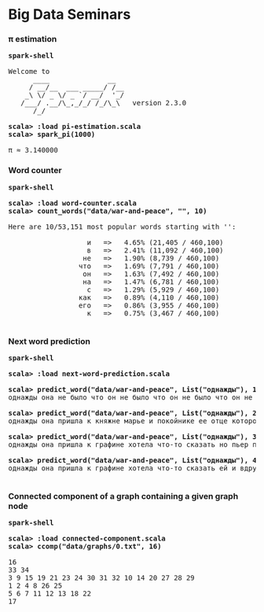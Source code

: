 # Big Data Seminars


### π estimation

<pre>
<b>spark-shell</b>

Welcome to
      ____              __
     / __/__  ___ _____/ /__
    _\ \/ _ \/ _ `/ __/  '_/
   /___/ .__/\_,_/_/ /_/\_\   version 2.3.0
      /_/

<b>scala> :load pi-estimation.scala</b>
<b>scala> spark_pi(1000)</b>

π ≈ 3.140000
</pre>


### Word counter

<pre>
<b>spark-shell</b>

<b>scala> :load word-counter.scala</b>
<b>scala> count_words("data/war-and-peace", "", 10)</b>

Here are 10/53,151 most popular words starting with '':

                   и   =>   4.65% (21,405 / 460,100)
                   в   =>   2.41% (11,092 / 460,100)
                  не   =>   1.90% (8,739 / 460,100)
                 что   =>   1.69% (7,791 / 460,100)
                  он   =>   1.63% (7,492 / 460,100)
                  на   =>   1.47% (6,781 / 460,100)
                   с   =>   1.29% (5,929 / 460,100)
                 как   =>   0.89% (4,110 / 460,100)
                 его   =>   0.86% (3,955 / 460,100)
                   к   =>   0.75% (3,467 / 460,100)

</pre>


### Next word prediction

<pre>
<b>spark-shell</b>

<b>scala> :load next-word-prediction.scala </b>

<b>scala> predict_word("data/war-and-peace", List("однажды"), 1)</b>
однажды она не было что он не было что он не было что он не было ...

<b>scala> predict_word("data/war-and-peace", List("однажды"), 2)</b>
однажды она пришла к княжне марье и покойнике ее отце которого видимо не желая расстаться с этим человеком и не мог понять того что он не мог понять того ...

<b>scala> predict_word("data/war-and-peace", List("однажды"), 3)</b>
однажды она пришла к графине хотела что‑то сказать но пьер перебил его 

<b>scala> predict_word("data/war-and-peace", List("однажды"), 4)</b>
однажды она пришла к графине хотела что‑то сказать ей и вдруг заплакала 

</pre>


### Connected component of a graph containing a given graph node

<pre>
<b>spark-shell</b>

<b>scala> :load connected-component.scala </b>
<b>scala> ccomp("data/graphs/0.txt", 16) </b>

16 
33 34 
3 9 15 19 21 23 24 30 31 32 10 14 20 27 28 29 
1 2 4 8 26 25 
5 6 7 11 12 13 18 22 
17 

</pre>

